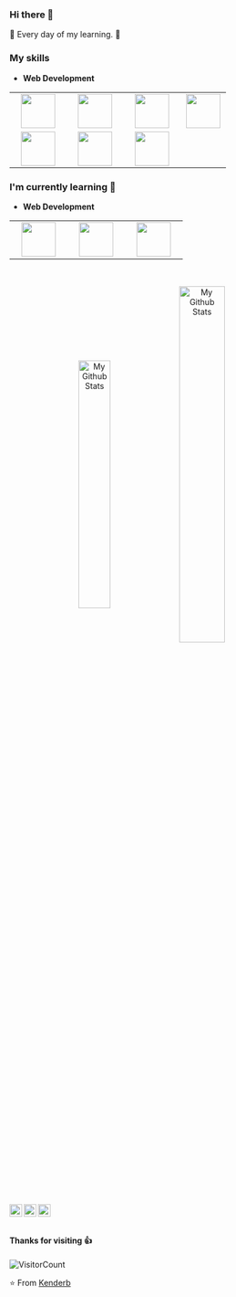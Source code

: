 ### Hi there 👋
:calendar: Every day of my learning. :calendar:

### My skills
- **Web Development**
<table  align="center">
<tbody width="33%">
 <tr>
  
<td align="center" width="25%">
<img height=60px src="https://www.vectorlogo.zone/logos/python/python-ar21.svg"> 
</td>
<td align="center" width="25%">
 <img height=60px src="https://www.vectorlogo.zone/logos/javascript/javascript-ar21.svg"> 
 </td>
<td align="center" width="25%">
 <img height=60px src="https://www.vectorlogo.zone/logos/sass-lang/sass-lang-ar21.svg"> 
</td>



<td align="center" width="20%">
<img height=60px src="https://www.vectorlogo.zone/logos/w3_html5/w3_html5-ar21.svg"> 
</td>

</td>

</tr>




<td align="center" width="25%">
   <img height=60px src="https://www.vectorlogo.zone/logos/mysql/mysql-official.svg">
</td>

<td align="center" width="20%">
<img height=60px src="https://www.vectorlogo.zone/logos/ruby-lang/ruby-lang-ar21.svg"> 
</td>



<td align="center" width="20%">
<img height=60px src="https://www.vectorlogo.zone/logos/getbootstrap/getbootstrap-ar21.svg"> 
</td>


<tr>
 
 </tr>
</tbody>
</table>

### I'm currently learning :open_book:
- **Web Development**
<table  align="center">
<tbody>
<tr>
    <td align="center" width="25%">
      <img height=60px src="https://www.vectorlogo.zone/logos/djangoproject/djangoproject-ar21.svg"> 
    </td>
    <td align="center" width="25%">
      <img height=60px src="https://www.vectorlogo.zone/logos/reactjs/reactjs-ar21.svg"> 
    </td>
    <td align="center" width="25%">
      <img height=60px src="https://www.vectorlogo.zone/logos/vim/vim-icon.svg"> 
    </td>
   
</tr>
</tbody>
</table>
    
<br>
<p align="center">
<img align="center" src="https://github-readme-stats.vercel.app/api/top-langs/?username=kenderb&layout=compact&theme=astra" alt="My Github Stats" width="33.33%">
<img align="center" src="https://github-readme-stats.vercel.app/api?username=kenderb&&show_icons=true&theme=astra&count_private=true&include_all_commits=true" alt="My Github Stats" width="40%">
</p>

<br> <br>
 <a href="https://twitter.com/KBTarts">
  <img align="left" alt="Kender's Twitter" width="22px" src="https://cdn.jsdelivr.net/npm/simple-icons@v3/icons/twitter.svg" />
</a>
<a href="https://www.linkedin.com/in/kender-bolivar-1736086b/">
  <img align="left" alt="Kender's LinkedIn" width="22px" src="https://cdn.jsdelivr.net/npm/simple-icons@v3/icons/linkedin.svg" />
</a>
<a href="https://github.com/kenderb">
  <img align="left" alt="Kender's Github" width="22px" src="https://cdn.jsdelivr.net/npm/simple-icons@v3/icons/github.svg" />
</a>
<br><br>

#### Thanks for visiting :thumbsup:
![VisitorCount](https://profile-counter.glitch.me/kenderb/count.svg)

⭐️ From [Kenderb](https://github.com/kenderb)

<!--
**kenderb/kenderb** is a ✨ _special_ ✨ repository because its `README.md` (this file) appears on your GitHub profile.

Here are some ideas to get you started:

- 🔭 I’m currently working on ...
- 🌱 I’m currently learning ...
- 👯 I’m looking to collaborate on ...
- 🤔 I’m looking for help with ...
- 💬 Ask me about ...
- 📫 How to reach me: ...
- 😄 Pronouns: ...
- ⚡ Fun fact: ...
-->
